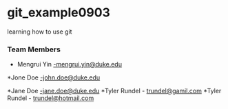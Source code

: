 
 # git_example0903

learning how to use git

### Team Members 

* Mengrui Yin -mengrui.yin@duke.edu

*Jone Doe -john.doe@duke.edu

*Jane Doe -jane.doe@duke.edu
*Tyler Rundel - trundel@gamil.com
*Tyler Rundel - trundel@hotmail.com
